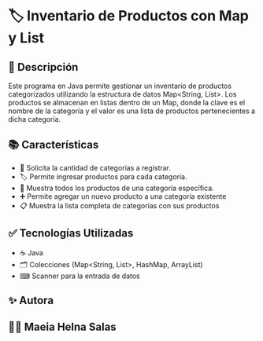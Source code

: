# 🏷️ Inventario de Productos con Map y List
## 🌟 Descripción
Este programa en Java permite gestionar un inventario de productos 
categorizados utilizando la estructura de datos Map<String, List<String>>. 
Los productos se almacenan en listas dentro de un Map, donde la clave es el nombre
de la categoría y el valor es una lista de productos pertenecientes a dicha categoría.

## 📚 Características
- 📌 Solicita la cantidad de categorías a registrar.
-  🏷️ Permite ingresar productos para cada categoría.
-  📜 Muestra todos los productos de una categoría específica.
-  ➕ Permite agregar un nuevo producto a una categoría existente
- 📋 Muestra la lista completa de categorías con sus productos

## ✅ Tecnologías Utilizadas
- ☕ Java
- 🗂️ Colecciones (Map<String, List<String>>, HashMap, ArrayList)
- ⌨ Scanner para la entrada de datos
## ✨ Autora
## 👩‍💻 Maeia Helna Salas
